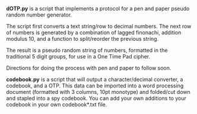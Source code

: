 **dOTP.py** is a script that implements a protocol for a pen and paper pseudo random number generator.

The script first converts a text string/row to decimal numbers. The next row of numbers is generated
by a combination of lagged finonachi, addition modulus 10, and a function to split/reorder the previous string.

The result is a pseudo random string of numbers, formatted in the traditional 5 digit groups, for use
in a One Time Pad cipher.

Directions for doing the process with pen and paper to follow soon.

**codebook.py** is a script that will output a character/decimal converter, a codebook, and a OTP. This data can be imported into a word processing document (formatted with 3 columns, 10pt monotype) and folded/cut down and stapled into a spy codebook. You can add your own additions to your codebook in your own codebook*.txt file.
